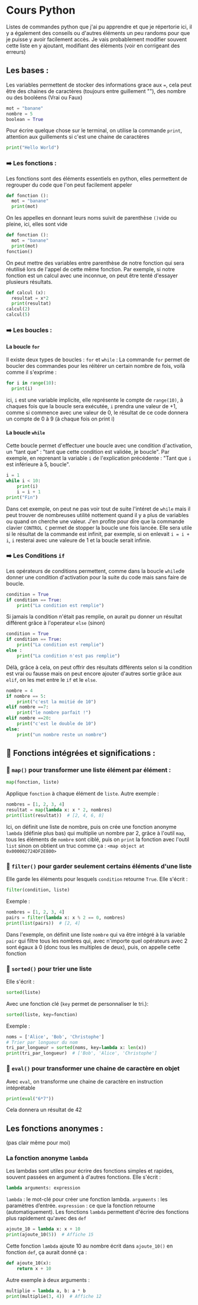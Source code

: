# Cours Python
Listes de commandes python que j'ai pu apprendre et que je répertorie ici, il y a également des conseils ou d'autres éléments un peu randoms pour que je puisse y avoir facilement accès. Je vais probablement modifier souvent cette liste en y ajoutant, modifiant des éléments (voir en corrigeant des erreurs)
## Les bases :

Les variables permettent de stocker des informations grace aux ```=```, cela peut être des chaines de caractères (toujours entre guillement ""), des nombre ou des booléens (Vrai ou Faux)
```python
mot = "banane"
nombre = 5
boolean = True
```

Pour écrire quelque chose sur le terminal, on utilise la commande ```print```, attention aux guillements si c'est une chaine de caractères
```python
print("Hello World")
```

### :arrow_right: Les fonctions :

Les fonctions sont des éléments essentiels en python, elles permettent de regrouper du code que l'on peut facilement appeler
```python
def fonction ():
  mot = "banane"
  print(mot)
```
On les appelles en donnant leurs noms suivit de parenthèse ```()```vide ou pleine, ici, elles sont vide
```python
def fonction ():
  mot = "banane"
  print(mot)
fonction()
```
On peut mettre des variables entre parenthèse de notre fonction qui sera réutilisé lors de l'appel de cette même fonction. Par exemple, si notre fonction est un calcul avec une inconnue, on peut être tenté d'essayer plusieurs résultats.
```python
def calcul (x):
  resultat = x*2
  print(resultat)
calcul(2)
calcul(5)
```
### :arrow_right: Les boucles :
#### La boucle ```for```
Il existe deux types de boucles : ```for``` et ```while``` :
La commande ```for``` permet de boucler des commandes pour les réitérer un certain nombre de fois, voilà comme il s'exprime : 
```python
for i in range(10):
  print(i)
```
ici, ```i``` est une variable implicite, elle représente le compte de ```range(10)```, à chaques fois que la boucle sera exécutée, ```i``` prendra une valeur de +1, comme si commence avec une valeur de 0, le résultat de ce code donnera un compte de 0 à 9 (à chaque fois on print i)

#### La boucle ```while```
Cette boucle permet d'effectuer une boucle avec une condition d'activation, un "tant que" : "tant que cette condition est validée, je boucle". Par exemple, en reprenant la variable ```i``` de l'explication précédente : "Tant que ```i``` est inférieure à 5, boucle".
```python
i = 1
while i < 10:
    print(i)
    i = i + 1
print("Fin")
```
Dans cet exemple, on peut ne pas voir tout de suite l'intéret de ```while``` mais il peut trouver de nombreuses utilité nottement quand il y a plus de variables ou quand on cherche une valeur.
J'en profite pour dire que la commande clavier ```CONTROL C``` permet de stopper la boucle une fois lancée. Elle sera utile si le résultat de la commande est infinit, par exemple, si on enlevait ```i = i + i```, ```i``` resterai avec une valeure de 1 et la boucle serait infinie.

### :arrow_right: Les Conditions ```if```
Les opérateurs de conditions permettent, comme dans la boucle ```while```de donner une condition d'activation pour la suite du code mais sans faire de boucle.
```python
condition = True
if condition == True:
    print("La condition est remplie")
```
Si jamais la condition n'était pas remplie, on aurait pu donner un résultat différent grâce à l'operateur ```else``` (sinon)
```python
condition = True
if condition == True:
    print("La condition est remplie")
else :
    print("La condition n'est pas remplie")
```
Délà, grâce à cela, on peut offrir des résultats différents selon si la condition est vrai ou fausse mais on peut encore ajouter d'autres sortie grâce aux ```elif```, on les met entre le ```if``` et le ```else```.
```python
nombre = 4
if nombre == 5:
    print("c'est la moitié de 10")
elif nombre ==7:
    print("le nombre parfait !")
elif nombre ==20:
    print("c'est le double de 10")
else:
    print("un nombre reste un nombre")
```
##  :red_circle: Fonctions intégrées et significations : 
### :small_red_triangle: ```map()``` pour transformer une liste élément par élément :
```python
map(fonction, liste)
```
Applique ```fonction``` à chaque élément de ```liste```. Autre exemple : 
```python
nombres = [1, 2, 3, 4]
resultat = map(lambda x: x * 2, nombres)
print(list(resultat))  # [2, 4, 6, 8]
```
Ici, on définit une liste de nombre, puis on crée une fonction anonyme ```lambda``` (définie plus bas) qui multiplie un nombre par 2, grâce à l'outil ```map```, tous les éléments de ```nombre``` sont ciblé, puis on ```print``` la fonction avec l'outil ```list``` sinon on obtient un truc comme ça : ```<map object at 0x000002724DF2E800>```

### :small_red_triangle: ```filter()``` pour garder seulement certains éléments d'une liste
Elle garde les éléments pour lesquels ```condition``` retourne ```True```. Elle s'écrit :
```python
filter(condition, liste)
```
Exemple : 
```python
nombres = [1, 2, 3, 4]
pairs = filter(lambda x: x % 2 == 0, nombres)
print(list(pairs))  # [2, 4]
```
Dans l'exemple, on définit une liste ```nombre``` qui va être intégré à la variable ```pair``` qui filtre tous les nombres qui, avec n'importe quel opérateurs avec 2 sont égaux à 0 (donc tous les multiples de deux), puis, on appelle cette fonction

### :small_red_triangle: ```sorted()``` pour trier une liste
Elle s'écrit :
```python
sorted(liste)
```
Avec une fonction clé (```key``` permet de personnaliser le tri.):
```python
sorted(liste, key=fonction)
```
Exemple : 
```python
noms = ['Alice', 'Bob', 'Christophe']
# Trier par longueur du nom
tri_par_longueur = sorted(noms, key=lambda x: len(x))
print(tri_par_longueur)  # ['Bob', 'Alice', 'Christophe']
```

### :small_red_triangle: ```eval()``` pour transformer une chaine de caractère en objet
Avec ```eval```, on transforme une chaine de caractère en instruction intéprétable
```python
print(eval("6*7"))
```
Cela donnera un résultat de 42

## Les fonctions anonymes :
(pas clair même pour moi)
### La fonction anonyme ```lambda```
Les lambdas sont utiles pour écrire des fonctions simples et rapides, souvent passées en argument à d'autres fonctions. Elle s'écrit :
```python
lambda arguments: expression
```
```lambda``` : le mot-clé pour créer une fonction lambda.
```arguments``` : les paramètres d’entrée.
```expression``` : ce que la fonction retourne (automatiquement).
Les fonctions ```lambda``` permettent d'écrire des fonctions plus rapidement qu'avec des ```def```

```python
ajoute_10 = lambda x: x + 10
print(ajoute_10(5))  # Affiche 15
```
Cette fonction ```lambda``` ajoute 10 au nombre écrit dans ```ajoute_10()``` en fonction ```def```, ça aurait donné ça  :
```python
def ajoute_10(x):
    return x + 10
```
Autre exemple à deux arguments : 
```python
multiplie = lambda a, b: a * b
print(multiplie(3, 4))  # Affiche 12
```
